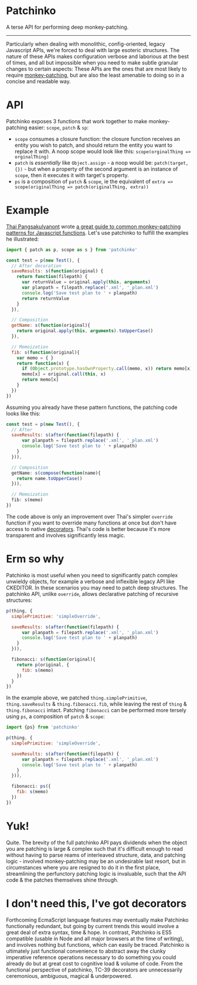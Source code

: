 # Patchinko

A terse API for performing deep monkey-patching.

***

Particularly when dealing with monolithic, config-oriented, legacy Javascript APIs, we're forced to deal with large esoteric structures. The nature of these APIs makes configuration verbose and laborious at the best of times, and all but impossible when you need to make subtle granular changes to certain aspects: These APIs are the ones that are most likely to require [monkey-patching](https://davidwalsh.name/monkey-patching), but are also the least amenable to doing so in a concise and readable way.

# API

Patchinko exposes 3 functions that work together to make monkey-patching easier: `scope`, `patch` & `sp`:

* `scope` consumes a closure function: the closure function receives an entity you wish to patch, and should return the entity you want to replace it with. A noop scope would look like this: `scope(orginalThing => orginalThing)`
* `patch` is *essentially* like `Object.assign` - a noop would be: `patch(target, {})` - but when a property of the second argument is an instance of `scope`, then it executes it with target's property.
* `ps` is a composition of `patch` & `scope`, ie the equivalent of `extra => scope(originalThing => patch(originalThing, extra))`

# Example

[Thai Pangsakulyanont](http://dt.in.th) wrote [a great guide to common monkey-patching patterns for Javascript functions](http://me.dt.in.th/page/JavaScript-override/). Let's use patchinko to fulfill the examples he illustrated:

```js
import { patch as p, scope as s } from 'patchinko'

const test = p(new Test(), {
  // After decoration
  saveResults: s(function(original) {
    return function(filepath) {
      var returnValue = original.apply(this, arguments)
      var planpath = filepath.replace('.xml', '_plan.xml')
      console.log('Save test plan to ' + planpath)
      return returnValue
    }
  }),

  // Composition
  getName: s(function(original){
    return original.apply(this, arguments).toUpperCase()
  }),

  // Memoization
  fib: s(function(original){
    var memo = { }
    return function(x) {
      if (Object.prototype.hasOwnProperty.call(memo, x)) return memo[x]
      memo[x] = original.call(this, x)
      return memo[x]
    }
  })
})
```

Assuming you already have these pattern functions, the patching code looks like this:

```js
const test = p(new Test(), {
  // After
  saveResults: s(after(function(filepath) {
      var planpath = filepath.replace('.xml', '_plan.xml')
      console.log('Save test plan to ' + planpath)
    }
  })),

  // Composition
  getName: s(compose(function(name){
    return name.toUpperCase()
  })),

  // Memoization
  fib: s(memo)
})
```

The code above is only an improvement over Thai's simpler `override` function if you want to override many functions at once but don't have access to native [decorators](https://ponyfoo.com/articles/javascript-decorators-proposal). Thai's code is better because it's more transparent and involves significantly less magic.

# Erm so why

Patchinko is most useful when you need to significantly patch complex unwieldy objects, for example a verbose and inflexible legacy API like CKEDITOR. In these scenarios you may need to patch deep structures. The patchinko API, unlike `override`, allows declarative patching of recursive structures:

```js
p(thing, {
  simplePrimitive: 'simpleOverride',

  saveResults: s(after(function(filepath) {
      var planpath = filepath.replace('.xml', '_plan.xml')
      console.log('Save test plan to ' + planpath)
    }
  })),

  fibonacci: s(function(original){
    return p(original, {
      fib: s(memo)
    })
  }
})
```

In the example above, we patched `thing.simplePrimitive`, `thing.saveResults` & `thing.fibonacci.fib`, while leaving the rest of `thing` & `thing.fibonacci` intact. Patching `fibonacci` can be performed more tersely using `ps`, a composition of `patch` & `scope`:

```js
import {ps} from 'patchinko'

p(thing, {
  simplePrimitive: 'simpleOverride',

  saveResults: s(after(function(filepath) {
      var planpath = filepath.replace('.xml', '_plan.xml')
      console.log('Save test plan to ' + planpath)
    }
  })),

  fibonacci: ps({
    fib: s(memo)
  })
})
```

# Yuk!

Quite. The brevity of the full patchinko API pays dividends when the object you are patching is large & complex such that it's difficult enough to read without having to parse reams of interleaved structure, data, and patching logic - involved monkey-patching may be an undesirable last resort, but in circumstances where you are resigned to do it in the first place, streamlining the perfunctory patching logic is invaluable, such that the API code & the patches themselves shine through.

# I don't need this, I've got decorators

Forthcoming EcmaScript language features may eventually make Patchinko functionally redundant, but going by current trends this would involve a great deal of extra syntax, time & hope. In contrast, Patchinko is ES5 compatible (usable in Node and all major browsers at the time of writing), and involves nothing but functions, which can easily be traced. Patchinko is ultimately just functional convenience to abstract away the clunky imperative reference operations necessary to do something you could already do but at great cost to cognitive load & volume of code. From the functional perspective of patchinko, TC-39 decorators are unnecessarily ceremonious, ambiguous, magical & underpowered.
